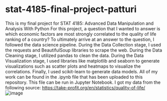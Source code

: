# stat-4185-final-project-patturi
This is my final project for STAT 4185: Advanced Data Manipulation and Analysis With Python
For this project, a question that I wanted to answer is which economic factors are most strongly correlated to the quality of life ranking of a country? To ultimately arrive at an answer to the question, I followed the data science pipeline. During the Data Collection stage, I used the requests and BeautifulSoup libraries to scrape the web. During the Data Cleaning stage, I utilized pandas to clean the data. During the Data Visualization stage, I used libraries like matplotlib and seaborn to generate visualizations such as scatter plots and heatmaps to visualize the correlations. Finally, I used scikit-learn to generate data models. All of my work can be found in the .ipynb file that has been uploaded to this repository. This file can be run in Jupyter Notebook. 
I got my data from the following source: https://take-profit.org/en/statistics/quality-of-life/
![image](https://user-images.githubusercontent.com/112979567/207074065-66232135-de15-4e71-b17f-becec6549eb6.png)

